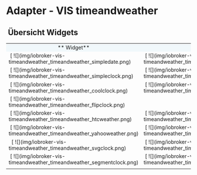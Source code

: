 # Adapter - VIS timeandweather



##  Übersicht Widgets

<table width="100%">

<tbody>

<tr>

<td style="width: 33%; text-align: center; vertical-align: top; background-color: #f1f8fb;">** Widget**</td>

<td style="width: 33%; text-align: center; vertical-align: top; background-color: #f1f8fb;">** Einstellungen**</td>

<td style="width: 33%; text-align: center; vertical-align: top; background-color: #f1f8fb;">** Erläuterungen**</td>

</tr>

<tr>

<td style="width: 33%; vertical-align: top;"> [
![](img/iobroker-vis-timeandweather_timeandweather_simpledate.png)
</td>

<td style="width: 33%; vertical-align: top;"> [
![](img/iobroker-vis-timeandweather_timeandweather_simpledate_config.png)
</td>

<td style="width: 33%; vertical-align: top;"></td>

</tr>

<tr>

<td style="width: 33%; vertical-align: top;"> [
![](img/iobroker-vis-timeandweather_timeandweather_simpleclock.png)
</td>

<td style="width: 33%; vertical-align: top;"> [
![](img/iobroker-vis-timeandweather_timeandweather_simpleclock_config.png)
</td>

<td style="width: 33%; vertical-align: top;"></td>

</tr>

<tr>

<td style="width: 33%; vertical-align: top;"> [
![](img/iobroker-vis-timeandweather_timeandweather_coolclock.png)
</td>

<td style="width: 33%; vertical-align: top;"> [
![](img/iobroker-vis-timeandweather_timeandweather_coolclock_config.png)
</td>

<td style="width: 33%; vertical-align: top;"></td>

</tr>

<tr>

<td style="width: 33%; vertical-align: top;"> [
![](img/iobroker-vis-timeandweather_timeandweather_flipclock.png)
</td>

<td style="width: 33%; vertical-align: top;"></td>

<td style="width: 33%; vertical-align: top;"></td>

</tr>

<tr>

<td style="width: 33%; vertical-align: top;"> [
![](img/iobroker-vis-timeandweather_timeandweather_htcweather.png)
</td>

<td style="width: 33%; vertical-align: top;"> [
![](img/iobroker-vis-timeandweather_timeandweather_htcweather_config.png)
</td>

<td style="width: 33%; vertical-align: top;"></td>

</tr>

<tr>

<td style="width: 33%; vertical-align: top;"> [
![](img/iobroker-vis-timeandweather_timeandweather_yahooweather.png)
</td>

<td style="width: 33%; vertical-align: top;"> [
![](img/iobroker-vis-timeandweather_timeandweather_yahooweather_config.png)
</td>

<td style="width: 33%; vertical-align: top;"></td>

</tr>

<tr>

<td style="width: 33%; vertical-align: top;">  [
![](img/iobroker-vis-timeandweather_timeandweather_svgclock.png)
</td>

<td style="width: 33%; vertical-align: top;"> [
![](img/iobroker-vis-timeandweather_timeandweather_svgclock_config.png)
</td>

<td style="width: 33%; vertical-align: top;"></td>

</tr>

<tr>

<td style="width: 33%; vertical-align: top;"> [
![](img/iobroker-vis-timeandweather_timeandweather_segmentclock.png)
</td>

<td style="width: 33%; vertical-align: top;"> [
![](img/iobroker-vis-timeandweather_timeandweather_segmentclock_config.png)
</td>

<td style="width: 33%; vertical-align: top;"></td>

</tr>

<tr>

<td style="width: 33%; vertical-align: top;"></td>

<td style="width: 33%; vertical-align: top;"></td>

<td style="width: 33%; vertical-align: top;"></td>

</tr>

</tbody>

</table>